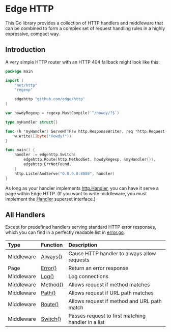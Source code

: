 # Edge HTTP

This Go library provides a collection of HTTP handlers and middleware that can be combined to form a complex set of request handling rules in a highly expressive, compact way.

## Introduction

A very simple HTTP router with an HTTP 404 fallback might look like this:

```go
package main

import (
	"net/http"
	"regexp"

	edgehttp "github.com/edge/http"
)

var howdyRegexp = regexp.MustCompile(`^/howdy/?$`)

type myHandler struct{}

func (h *myHandler) ServeHTTP(w http.ResponseWriter, req *http.Request) {
	w.Write([]byte("Howdy!"))
}

func main() {
	handler := edgehttp.Switch(
		edgehttp.Route(http.MethodGet, howdyRegexp, &myHandler{}),
		edgehttp.ErrNotFound,
	)
	http.ListenAndServe("0.0.0.0:8080", handler)
}
```

As long as your handler implements [http.Handler](https://golang.org/pkg/net/http/#Handler), you can have it serve a page within Edge HTTP. (If you want to write middleware, you must implement the [Handler](./http.go) superset interface.)

## All Handlers

Except for predefined handlers serving standard HTTP error responses, which you can find in a perfectly readable list in [error.go](./error.go).

| Type | Function | Description |
|:-----|:---------|:------------|
| Middleware | [Always()](./always.go) | Cause HTTP handler to always allow requests |
| Page | [Error()](./error.go) | Return an error response |
| Middleware | [Log()](./log.go) | Log connections |
| Middleware | [Method()](./method.go) | Allows request if method matches |
| Middleware | [Path()](./path.go) | Allows request if URL path matches |
| Middleware | [Route()](./route.go) | Allows request if method and URL path match |
| Middleware | [Switch()](./switch.go) | Passes request to first matching handler in a list |
